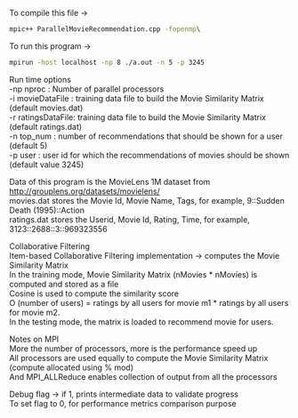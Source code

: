 To compile this file -> 
```bash
mpic++ ParallelMovieRecommendation.cpp -fopenmp\
```
To run this program -> 
```bash
mpirun -host localhost -np 8 ./a.out -n 5 -p 3245
```

Run time options\
   -np nproc : Number of parallel processors\
    -i movieDataFile : training data file to build the Movie Similarity Matrix (default movies.dat)\
    -r ratingsDataFile: training data file to build the Movie Similarity Matrix (default ratings.dat)\
    -n top_num : number of recommendations that should be shown for a user (default 5)\
    -p user   : user id for which the recommendations of movies should be shown (default value 3245)

Data of this program is the MovieLens 1M dataset from http://grouplens.org/datasets/movielens/  
    movies.dat stores the Movie Id, Movie Name, Tags, for example, 9::Sudden Death (1995)::Action\
    ratings.dat stores the Userid, Movie Id, Rating, Time, for example, 3123::2688::3::969323556

Collaborative Filtering\
    Item-based Collaborative Filtering implementation -> computes the Movie Similarity Matrix\
    In the training mode, Movie Similarity Matrix (nMovies * nMovies) is computed and stored as a file\
    Cosine is used to compute the similarity score\
    O (number of users) = ratings by all users for movie m1 * ratings by all users for movie m2.\
    In the testing mode, the matrix is loaded to recommend movie for users.

Notes on MPI\
   More the number of processors, more is the performance speed up\
    All processors are used equally to compute the Movie Similarity Matrix (compute allocated using % mod)\
    And MPI_ALLReduce enables collection of output from all the processors

Debug flag -> if 1, prints intermediate data to validate progress\
    To set flag to 0, for performance metrics comparison purpose
